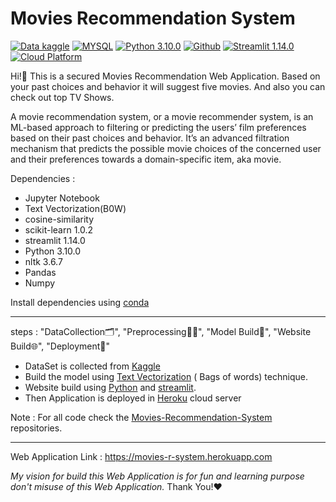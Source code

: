 # Movies Recommendation System
[![Data kaggle](https://img.shields.io/badge/Data-Kaggle-blueviolet)](https://www.kaggle.com/datasets/tmdb/tmdb-movie-metadata) 
             [![MYSQL](https://img.shields.io/badge/DataBase-MySQL-blue)](https://dev.mysql.com/doc/) 
             [![Python 3.10.0](https://img.shields.io/badge/Python-3.10.0-brightgreen)](https://www.python.org/downloads/release/python-3100/) 
             [![Github](https://camo.githubusercontent.com/3a41f9e3f8001983f287f5447462446e6dc1bac996fedafa9ac5dae629c2474f/68747470733a2f2f62616467656e2e6e65742f62616467652f69636f6e2f4769744875623f69636f6e3d67697468756226636f6c6f723d626c61636b266c6162656c)](https://github.com/Rafikul10?tab=repositories) 
             [![Streamlit 1.14.0](https://img.shields.io/badge/Streamlit%20-1.14.0-Ff0000)](https://docs.streamlit.io/) 
             [![Cloud Platform](https://img.shields.io/badge/CloudPlatform-Heroku-9cf)](https://www.heroku.com/managed-data-services)
             
Hi!👋 This is a secured Movies Recommendation Web Application. Based on your past choices and behavior it will suggest five movies. And also you can check out top TV Shows. 

A movie recommendation system, or a movie recommender system, is an ML-based approach to filtering or predicting the users’ film preferences based on their past choices and behavior. It’s an advanced filtration mechanism that predicts the possible movie choices of the concerned user and their preferences towards a domain-specific item, aka movie.

Dependencies :

- Jupyter Notebook 
- Text Vectorization(B0W)
- cosine-similarity
- scikit-learn 1.0.2
- streamlit 1.14.0
- Python 3.10.0
- nltk 3.6.7
- Pandas
- Numpy

Install dependencies using [conda](https://docs.conda.io/en/latest/)

---
steps :  "DataCollection🗂️", "Preprocessing👨‍💻", "Model Build🤖", "Website Build🌐", "Deployment🎯"

- DataSet is collected from [Kaggle](https://www.kaggle.com/datasets/ramjidoolla/ipl-data-set)
- Build the model using [Text Vectorization](https://towardsdatascience.com/text-vectorization-bag-of-words-bow-441d1bfce897) ( Bags of words) technique.
- Website build using [Python](https://www.python.org/downloads/release/python-3100/) and [streamlit](https://docs.streamlit.io/).
- Then Application is deployed in [Heroku](https://devcenter.heroku.com/categories/reference) cloud server

Note : For all code check the [Movies-Recommendation-System](https://github.com/Rafikul10/Movies-Recommendation-System) repositories.

---
Web Application Link : https://movies-r-system.herokuapp.com

_My vision for build this Web Application is for fun and learning purpose don't misuse of this Web Application._ Thank You!❤️


